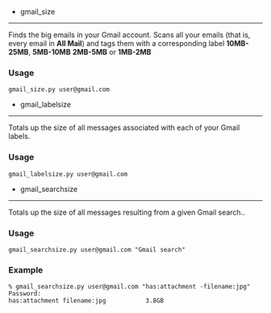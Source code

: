 * gmail\_size
-----------

Finds the big emails in your Gmail account.  Scans all your emails (that is,
every email in **All Mail**) and tags them with a corresponding label
**10MB-25MB**, **5MB-10MB** **2MB-5MB** or **1MB-2MB**

### Usage ###

    gmail_size.py user@gmail.com


* gmail\_labelsize
----------------

Totals up the size of all messages associated with each of your Gmail labels.

### Usage ###

    gmail_labelsize.py user@gmail.com


* gmail\_searchsize
-----------------

Totals up the size of all messages resulting from a given Gmail search..

### Usage ###

    gmail_searchsize.py user@gmail.com "Gmail search"

### Example ###

    % gmail_searchsize.py user@gmail.com "has:attachment -filename:jpg"
    Password: 
    has:attachment filename:jpg           3.8GB
